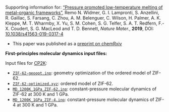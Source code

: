 Supporting information for: [“Pressure promoted low-temperature melting of metal–organic frameworks”](https://doi.org/10.1038/s41563-019-0317-4), Remo N. Widmer, G. I. Lampronti, S. Anzellini, R. Gaillac, S. Farsang, C. Zhou, A. M. Belenguer, C. Wilson, H. Palmer, A. K. Kleppe, M. T. Wharmby, X. Yu, S. M. Cohen, S. G. Telfer, S. A. T. Redfern, F.-X. Coudert, S. G. MacLeod and T. D. Bennett, _Nature Mater._, **2019**, DOI: [10.1038/s41563-019-0317-4](https://doi.org/10.1038/s41563-019-0317-4)


- This paper was published as a [preprint on chemRxiv](https://doi.org/10.26434/chemrxiv.6541190.v3)

**First-principles molecular dynamics input files:**

Input files for [CP2K](https://www.cp2k.org/):
- [`ZIF-62-geoopt.inp`](ZIF-62-geoopt.inp): geometry optimization of the ordered model of ZIF-62.
- [`ZIF-62-optimized.xyz`](ZIF-62-optimized.xyz): ordered model of ZIF-62.
- [`MD_1200K_1GPa_ZIF-62.inp`](MD_1200K_1GPa_ZIF-62.inp): constant-pressure molecular dynamics of ZIF-62 at 300 K and 1 GPa.
- [`MD_1200K_1GPa_ZIF-4.inp`](MD_1200K_1GPa_ZIF-4.inp): constant-pressure molecular dynamics of ZIF-4 at 300 K and 1 GPa.
